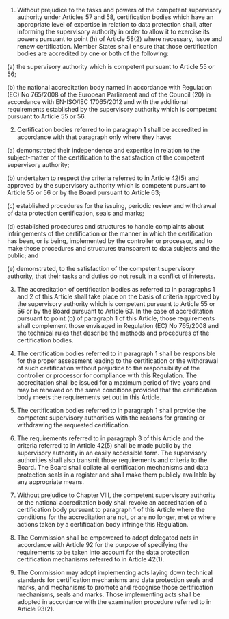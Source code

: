 1. Without prejudice to the tasks and powers of the competent supervisory authority under Articles 57 and 58, certification bodies which have an appropriate level of expertise in relation to data protection shall, after informing the supervisory authority in order to allow it to exercise its powers pursuant to point (h) of Article 58(2) where necessary, issue and renew certification. Member States shall ensure that those certification bodies are accredited by one or both of the following:

(a) the supervisory authority which is competent pursuant to Article 55 or 56;

(b) the national accreditation body named in accordance with Regulation (EC) No 765/2008 of the European Parliament and of the Council (20) in accordance with EN-ISO/IEC 17065/2012 and with the additional requirements established by the supervisory authority which is competent pursuant to Article 55 or 56.

2. Certification bodies referred to in paragraph 1 shall be accredited in accordance with that paragraph only where they have:

(a) demonstrated their independence and expertise in relation to the subject-matter of the certification to the satisfaction of the competent supervisory authority;

(b) undertaken to respect the criteria referred to in Article 42(5) and approved by the supervisory authority which is competent pursuant to Article 55 or 56 or by the Board pursuant to Article 63;

(c) established procedures for the issuing, periodic review and withdrawal of data protection certification, seals and marks;

(d) established procedures and structures to handle complaints about infringements of the certification or the manner in which the certification has been, or is being, implemented by the controller or processor, and to make those procedures and structures transparent to data subjects and the public; and

(e) demonstrated, to the satisfaction of the competent supervisory authority, that their tasks and duties do not result in a conflict of interests.

3. The accreditation of certification bodies as referred to in paragraphs 1 and 2 of this Article shall take place on the basis of criteria approved by the supervisory authority which is competent pursuant to Article 55 or 56 or by the Board pursuant to Article 63. In the case of accreditation pursuant to point (b) of paragraph 1 of this Article, those requirements shall complement those envisaged in Regulation (EC) No 765/2008 and the technical rules that describe the methods and procedures of the certification bodies.

4. The certification bodies referred to in paragraph 1 shall be responsible for the proper assessment leading to the certification or the withdrawal of such certification without prejudice to the responsibility of the controller or processor for compliance with this Regulation. The accreditation shall be issued for a maximum period of five years and may be renewed on the same conditions provided that the certification body meets the requirements set out in this Article.

5. The certification bodies referred to in paragraph 1 shall provide the competent supervisory authorities with the reasons for granting or withdrawing the requested certification.

6. The requirements referred to in paragraph 3 of this Article and the criteria referred to in Article 42(5) shall be made public by the supervisory authority in an easily accessible form. The supervisory authorities shall also transmit those requirements and criteria to the Board. The Board shall collate all certification mechanisms and data protection seals in a register and shall make them publicly available by any appropriate means.

7. Without prejudice to Chapter VIII, the competent supervisory authority or the national accreditation body shall revoke an accreditation of a certification body pursuant to paragraph 1 of this Article where the conditions for the accreditation are not, or are no longer, met or where actions taken by a certification body infringe this Regulation.

8. The Commission shall be empowered to adopt delegated acts in accordance with Article 92 for the purpose of specifying the requirements to be taken into account for the data protection certification mechanisms referred to in Article 42(1).

9. The Commission may adopt implementing acts laying down technical standards for certification mechanisms and data protection seals and marks, and mechanisms to promote and recognise those certification mechanisms, seals and marks. Those implementing acts shall be adopted in accordance with the examination procedure referred to in Article 93(2).
